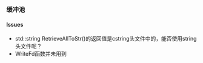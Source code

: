 ### 缓冲池
#### Issues
- std::string RetrieveAllToStr()的返回值是cstring头文件中的，能否使用string头文件呢？
- WriteFd函数并未用到